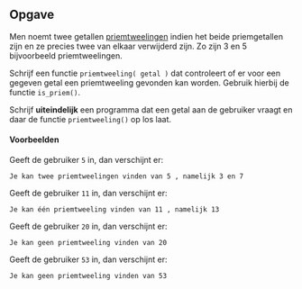 ## Opgave

Men noemt twee getallen <a href="https://nl.wikipedia.org/wiki/Priemtweeling" target="_blank">priemtweelingen</a> indien het beide priemgetallen zijn en ze precies twee van elkaar verwijderd zijn. Zo zijn 3 en 5 bijvoorbeeld priemtweelingen.

Schrijf een functie `priemtweeling( getal )` dat controleert of er voor een gegeven getal een priemtweeling gevonden kan worden. Gebruik hierbij de functie `is_priem()`.

Schrijf **uiteindelijk** een programma dat een getal aan de gebruiker vraagt en daar de functie `priemtweeling()` op los laat.

#### Voorbeelden

Geeft de gebruiker `5` in, dan verschijnt er:
```
Je kan twee priemtweelingen vinden van 5 , namelijk 3 en 7
```

Geeft de gebruiker `11` in, dan verschijnt er:
```
Je kan één priemtweeling vinden van 11 , namelijk 13
```

Geeft de gebruiker `20` in, dan verschijnt er:
```
Je kan geen priemtweeling vinden van 20
```

Geeft de gebruiker `53` in, dan verschijnt er:
```
Je kan geen priemtweeling vinden van 53
```